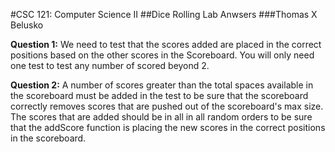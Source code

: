 #CSC 121: Computer Science II
##Dice Rolling Lab Anwsers
###Thomas X Belusko

**Question 1:** We need to test that the scores added are placed in the correct positions based on the other scores in the Scoreboard. You will only need one test to test any number of scored beyond 2.

**Question 2:** A number of scores greater than the total spaces available in the scoreboard must be added in the test to be sure that the scoreboard correctly removes scores that are pushed out of the scoreboard's max size.  The scores that are added should be in all in all random orders to be sure that the addScore function is placing the new scores in the correct positions in the scoreboard.